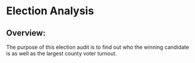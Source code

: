 # Election Analysis

## Overview:

The purpose of this election audit is to find out who the winning candidate is as well as the largest county voter turnout.
